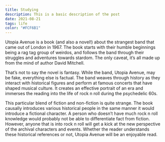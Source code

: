 ```yaml
---
title: Studying
description: This is a basic description of the post
date: 2021-08-21
tags: life
color: "#FCF6B1"
---
```

Utopia Avenue is a book (and also a novel!) about the strangest band that came out of London in 1967. The book starts with their humble beginnings being a rag tag group of weirdos, and follows the band through their struggles and adventures towards stardom. The only caveat, it’s all made up from the mind of author David Mitchell.

That’s not to say the novel is fantasy. While the band, Utopia Avenue, may be fake, everything else is factual. The band weaves through history as they interact with historical figures and perform at famous concerts that have shaped musical culture. It creates an effective portrait of an era and immerses the reading into the life of rock n roll during the psychedelic 60s.

This particular blend of fiction and non-fiction is quite strange. The book causally introduces various historical people in the same manner it would introduce a fictional character. A person who doesn’t have much rock n roll knowledge would probably not be able to differentiate fact from fiction. However, anyone that is into rock n roll will get a kick at the new perspective of the archival characters and events. Whether the reader understands these historical references or not, Utopia Avenue will be an enjoyable read.